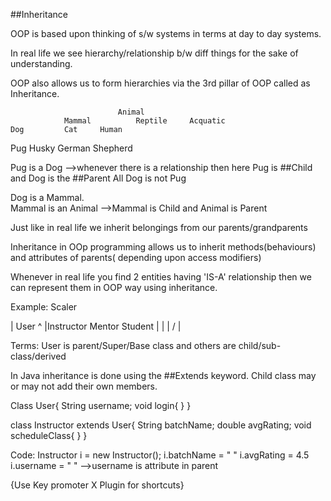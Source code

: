 ##Inheritance

OOP is based upon thinking of s/w systems in terms at day to day systems.

In real life we see hierarchy/relationship b/w diff things for the sake of understanding.

OOP also allows us to form hierarchies via the 3rd pillar of OOP called as Inheritance.

							Animal
				Mammal			Reptile		Acquatic	
	Dog			Cat		Human
Pug	Husky	German Shepherd

Pug is a Dog		-->whenever there is a relationship then here Pug is ##Child and Dog is the ##Parent
All Dog is not Pug

Dog is a Mammal.	
Mammal is an Animal	-->Mammal is Child and Animal is Parent

Just like in real life we inherit belongings from our parents/grandparents


Inheritance in OOp programming allows us to inherit methods(behaviours) and attributes of parents( depending upon access modifiers)

Whenever in real life you find 2 entities having 'IS-A' relationship then we can represent them in OOP way using inheritance.

Example: Scaler

|		User		^
|Instructor	Mentor	Student	|
|				|
\/				|

Terms:
User is parent/Super/Base class and others are child/sub-class/derived


In Java inheritance is done using the ##Extends keyword.
Child class may or may not add their own members.

Class User{
String username;
void login{
}
}

class Instructor extends User{
String batchName;
double avgRating;
void scheduleClass{
}
}


Code:
Instructor i = new Instructor();
i.batchName = " "
i.avgRating = 4.5
i.username = " " -->username is attribute in parent

{Use Key promoter X Plugin for shortcuts}


